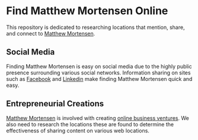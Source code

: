 # Find Matthew Mortensen Online
This repository is dedicated to researching locations that mention, share, and connect to [Matthew Mortensen](https://www.goldprospectors.org/Profile/userId/2871991).
## Social Media
Finding Matthew Mortensen is easy on social media due to the highly public presence surrounding various social networks. Information sharing on sites such as [Facebook](http://www.facebook.com/matthewmortensen) and [Linkedin](http://www.linkedin/in/happygoldlucky) make finding Matthew Mortensen quick and easy.
## Entrepreneurial Creations
[Matthew Mortensen](http://www.matthewmortensen.com) is involved with creating [online business ventures](http://www.cashforgoldventures.com). We also need to research the locations these are found to determine the effectiveness of sharing content on various web locations. 
